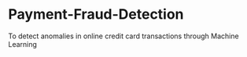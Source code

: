 # Payment-Fraud-Detection
To detect anomalies in online credit card transactions through Machine Learning
